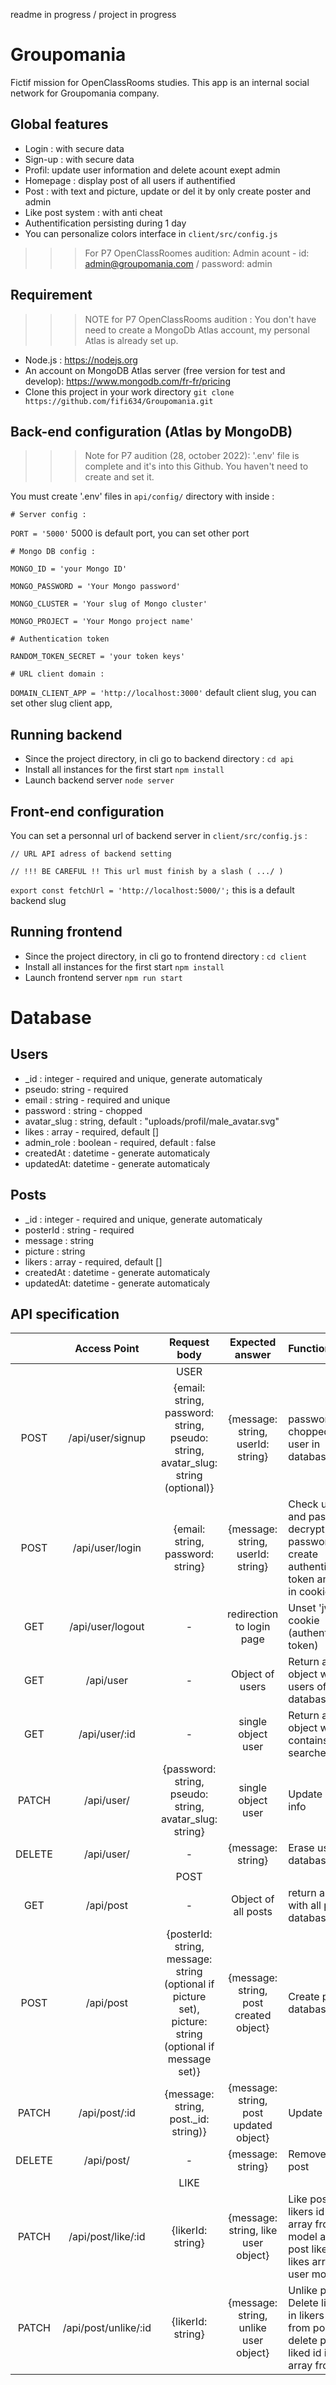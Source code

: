 readme in progress / project in progress

# Groupomania
Fictif mission for OpenClassRooms studies. This app is an internal social network for Groupomania company.

## Global features
* Login : with secure data
* Sign-up : with secure data
* Profil: update user information and delete acount exept admin
* Homepage : display post of all users if authentified
* Post : with text and picture, update or del it by only create poster and admin
* Like post system : with anti cheat
* Authentification persisting during 1 day
* You can personalize colors interface in `client/src/config.js`
>>> For P7 OpenClassRoomes audition: Admin acount - id: admin@groupomania.com / password: admin

## Requirement

>>> NOTE for P7 OpenClassRooms audition : You don't have need to create a MongoDb Atlas account, my personal Atlas is already set up.

* Node.js : https://nodejs.org
* An account on MongoDB Atlas server (free version for test and develop): https://www.mongodb.com/fr-fr/pricing 
* Clone this project in your work directory
  `git clone https://github.com/fifi634/Groupomania.git`

## Back-end configuration (Atlas by MongoDB)

>>> Note for P7 audition (28, october 2022): '.env' file is complete and it's into this Github. You haven't need to create and set it.

You must create '.env' files in `api/config/` directory with inside :

`# Server config :`

`PORT = '5000'` 5000 is default port, you can set other port 

`# Mongo DB config :`

`MONGO_ID = 'your Mongo ID'`

`MONGO_PASSWORD = 'Your Mongo password'`

`MONGO_CLUSTER = 'Your slug of Mongo cluster'`

`MONGO_PROJECT = 'Your Mongo project name'`

`# Authentication token`

`RANDOM_TOKEN_SECRET = 'your token keys'`

`# URL client domain :`

`DOMAIN_CLIENT_APP = 'http://localhost:3000'` default client slug, you can set other slug client app, 

## Running backend
* Since the project directory, in cli go to backend directory :
  `cd api`
* Install all instances for the first start
  `npm install`
* Launch backend server
  `node server`

## Front-end configuration
You can set a personnal url of backend server in `client/src/config.js` :

`// URL API adress of backend setting`

`// !!! BE CAREFUL !! This url must finish by a slash ( .../ )`

`export const fetchUrl = 'http://localhost:5000/';` this is a default backend slug

## Running frontend
* Since the project directory, in cli go to frontend directory :
  `cd client`
* Install all instances for the first start
  `npm install`
* Launch frontend server
  `npm run start`


# Database

## Users
* _id : integer - required and unique, generate automaticaly
* pseudo: string - required
* email : string - required and unique
* password : string - chopped
* avatar_slug : string, default : "uploads/profil/male_avatar.svg"
* likes : array - required, default [] 
* admin_role : boolean - required, default : false
* createdAt : datetime - generate automaticaly
* updatedAt: datetime - generate automaticaly

## Posts
* _id : integer - required and unique, generate automaticaly
* posterId : string - required
* message : string
* picture : string
* likers : array - required, default []
* createdAt : datetime - generate automaticaly
* updatedAt: datetime - generate automaticaly


## API specification
|      | Access Point | Request body | Expected answer | Function |
| :--: | :----------: | :----------: | :-------------: | :------- |
|  |  | USER |  |  |
| POST | /api/user/signup | {email: string, password: string, pseudo: string, avatar_slug: string (optional)} | {message: string, userId: string} | password chopped, add user in database |
| POST | /api/user/login | {email: string, password: string} | {message: string, userId: string} | Check user id and password, decrypt password, create authentification token and add it in cookie. |
| GET | /api/user/logout | - | redirection to login page | Unset 'jwt' cookie (authentification token) |
| GET | /api/user | - | Object of users | Return an object with all users of database |
| GET | /api/user/:id | - | single object user | Return an object which contains a user searched by id |
| PATCH | /api/user/ | {password: string, pseudo: string, avatar_slug: string} | single object user | Update user info |
| DELETE | /api/user/ | - | {message: string} | Erase user of database  |
|  |  | POST |  |  |
| GET | /api/post | - | Object of all posts | return an object with all posts of database |
| POST | /api/post | {posterId: string, message: string (optional if picture set), picture: string (optional if message set)} | {message: string, post created object} | Create post in database |
| PATCH | /api/post/:id | {message: string, post._id: string)} | {message: string, post updated object} | Update post |
| DELETE | /api/post/ | - | {message: string} | Remove the post |
|  |  | LIKE |  |  |
| PATCH | /api/post/like/:id | {likerId: string} | {message: string, like user object} | Like post. Add likers id in likers array from post model and add post liked id in likes array from user model. |
| PATCH | /api/post/unlike/:id | {likerId: string} | {message: string, unlike user object} | Unlike post. Delete likers id in likers array from post and delete post liked id in likes array from user. |

